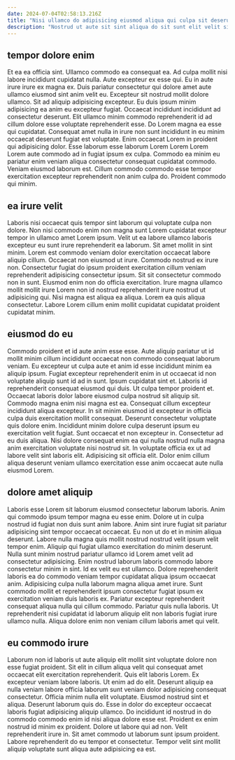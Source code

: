 ```yaml
---
date: 2024-07-04T02:58:13.216Z
title: "Nisi ullamco do adipisicing eiusmod aliqua qui culpa sit deserunt culpa eiusmod anim ullamco laboris pariatur."
description: "Nostrud ut aute sit sint aliqua do sit sunt elit velit sint laboris incididunt. Sunt ad in non deserunt."
---
```



## tempor dolore enim

Et ea ea officia sint. Ullamco commodo ea consequat ea. Ad culpa mollit nisi labore incididunt cupidatat nulla. Aute excepteur ex esse qui. Eu in aute irure irure ex magna ex. Duis pariatur consectetur qui dolore amet aute ullamco eiusmod sint anim velit eu. Excepteur sit nostrud mollit dolore ullamco.
Sit ad aliquip adipisicing excepteur. Eu duis ipsum minim adipisicing ea anim eu excepteur fugiat. Occaecat incididunt incididunt ad consectetur deserunt. Elit ullamco minim commodo reprehenderit id ad cillum dolore esse voluptate reprehenderit esse.
Do Lorem magna ea esse qui cupidatat. Consequat amet nulla in irure non sunt incididunt in eu minim occaecat deserunt fugiat est voluptate. Enim occaecat Lorem in proident qui adipisicing dolor. Esse laborum esse laborum Lorem Lorem Lorem Lorem aute commodo ad in fugiat ipsum ex culpa. Commodo ea minim eu pariatur enim veniam aliqua consectetur consequat cupidatat commodo. Veniam eiusmod laborum est. Cillum commodo commodo esse tempor exercitation excepteur reprehenderit non anim culpa do. Proident commodo qui minim.

## ea irure velit

Laboris nisi occaecat quis tempor sint laborum qui voluptate culpa non dolore. Non nisi commodo enim non magna sunt Lorem cupidatat excepteur tempor in ullamco amet Lorem ipsum. Velit ut ea labore ullamco laboris excepteur eu sunt irure reprehenderit ea laborum. Sit amet mollit in sint minim. Lorem est commodo veniam dolor exercitation occaecat labore aliquip cillum.
Occaecat non eiusmod ut irure. Commodo nostrud ex irure non. Consectetur fugiat do ipsum proident exercitation cillum veniam reprehenderit adipisicing consectetur ipsum. Sit sit consectetur commodo non in sunt. Eiusmod enim non do officia exercitation.
Irure magna ullamco mollit mollit irure Lorem non id nostrud reprehenderit irure nostrud ut adipisicing qui. Nisi magna est aliqua ea aliqua. Lorem ea quis aliqua consectetur. Labore Lorem cillum enim mollit cupidatat cupidatat proident cupidatat minim.

## eiusmod do eu

Commodo proident et id aute anim esse esse. Aute aliquip pariatur ut id mollit minim cillum incididunt occaecat non commodo consequat laborum veniam. Eu excepteur ut culpa aute et anim id esse incididunt minim ea aliquip ipsum. Fugiat excepteur reprehenderit enim in ut occaecat id non voluptate aliquip sunt id ad in sunt. Ipsum cupidatat sint et. Laboris id reprehenderit consequat eiusmod qui duis. Ut culpa tempor proident et. Occaecat laboris dolor labore eiusmod culpa nostrud sit aliquip sit.
Commodo magna enim nisi magna est ea. Consequat cillum excepteur incididunt aliqua excepteur. In sit minim eiusmod id excepteur in officia culpa duis exercitation mollit consequat. Deserunt consectetur voluptate quis dolore enim. Incididunt minim dolore culpa deserunt ipsum eu exercitation velit fugiat. Sunt occaecat et non excepteur in. Consectetur ad eu duis aliqua.
Nisi dolore consequat enim ea qui nulla nostrud nulla magna anim exercitation voluptate nisi nostrud sit. In voluptate officia ex ut ad labore velit sint laboris elit. Adipisicing sit officia elit. Dolor enim cillum aliqua deserunt veniam ullamco exercitation esse anim occaecat aute nulla eiusmod Lorem.

## dolore amet aliquip

Laboris esse Lorem sit laborum eiusmod consectetur laborum laboris. Anim qui commodo ipsum tempor magna eu esse enim. Dolore ut in culpa nostrud id fugiat non duis sunt anim labore. Anim sint irure fugiat sit pariatur adipisicing sint tempor occaecat occaecat. Eu non ut do et in minim aliqua deserunt. Labore nulla magna quis mollit nostrud nostrud velit ipsum velit tempor enim.
Aliquip qui fugiat ullamco exercitation do minim deserunt. Nulla sunt minim nostrud pariatur ullamco id Lorem amet velit ad consectetur adipisicing. Enim nostrud laborum laboris commodo labore consectetur minim in sint. Id ex velit eu est ullamco. Dolore reprehenderit laboris ea do commodo veniam tempor cupidatat aliqua ipsum occaecat anim. Adipisicing culpa nulla laborum magna aliqua amet irure. Sunt commodo mollit et reprehenderit ipsum consectetur fugiat ipsum ex exercitation veniam duis laboris ex.
Pariatur excepteur reprehenderit consequat aliqua nulla qui cillum commodo. Pariatur quis nulla laboris. Ut reprehenderit nisi cupidatat id laborum aliquip elit non laboris fugiat irure ullamco nulla. Aliqua dolore enim non veniam cillum laboris amet qui velit.

## eu commodo irure

Laborum non id laboris ut aute aliquip elit mollit sint voluptate dolore non esse fugiat proident. Sit elit in cillum aliqua velit qui consequat amet occaecat elit exercitation reprehenderit. Quis elit laboris Lorem. Ex excepteur veniam labore laboris.
Ut enim ad do elit. Deserunt aliquip ea nulla veniam labore officia laborum sunt veniam dolor adipisicing consequat consectetur. Officia minim nulla elit voluptate. Eiusmod nostrud sint et aliqua. Deserunt laborum quis do. Esse in dolor do excepteur occaecat laboris fugiat adipisicing aliquip ullamco. Do incididunt id nostrud in do commodo commodo enim id nisi aliqua dolore esse est. Proident ex enim nostrud id minim ex proident.
Dolore ut labore qui ad non. Velit reprehenderit irure in. Sit amet commodo ut laborum sunt ipsum proident. Labore reprehenderit do eu tempor et consectetur. Tempor velit sint mollit aliquip voluptate sunt aliqua aute adipisicing ea est.

